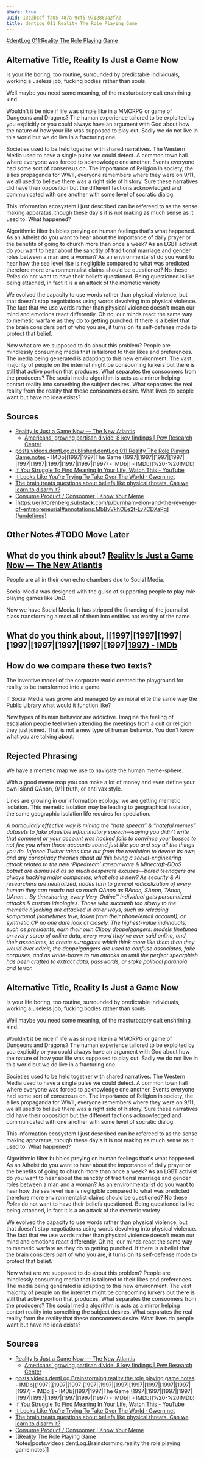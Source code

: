 ```yaml
---
share: true
uuid: 13c2bcdf-fa05-487a-9cf5-9712869a2f72
title: dentLog 011 Reality The Role Playing Game
---
```

[#dentLog 011:Reality The Role Playing Game](https://odysee.com/@dentropicPortal:1/dentLog011:b)

## Alternative Title, Reality Is Just a Game Now

Is your life boring, too routine, surrounded by predictable individuals, working a useless job, fucking bodies rather than souls.

Well maybe you need some meaning, of the masturbatory cult enshrining kind.

Wouldn't it be nice if life was simple like in a MMORPG or game of Dungeons and Dragons? The human experience tailored to be exploited by you explicitly or you could always have an argument with God about how the nature of how your life was supposed to play out. Sadly we do not live in this world but we do live in a fracturing one.

Societies used to be held together with shared narratives. The Western Media used to have a single pulse we could detect. A common town hall where everyone was forced to acknowledge one another. Events everyone had some sort of consensus on. The importance of Religion in society, the allies propaganda for WWII, everyone remembers where they were on 9/11, we all used to believe there was a right side of history. Sure these narratives did have their opposition but the different factions acknowledged and communicated with one another with some level of socratic dialog.

This information ecosystem I just described can be refereed to as the sense making apparatus, though these day's it is not making as much sense as it used to. What happened?

Algorithmic filter bubbles preying on human feelings that's what happened. As an Atheist do you want to hear about the importance of daily prayer or the benefits of going to church more than once a week? As an LGBT activist do you want to hear about the sanctity of traditional marriage and gender roles between a man and a woman? As an environmentalist do you want to hear how the sea level rise is negligible compared to what was predicted therefore more environmentalist claims should be questioned? No these *Roles* do not want to have their beliefs questioned. Being questioned is like being attached, in fact it is a an attack of the memetic variety

We evolved the capacity to use words rather than physical violence, but that doesn't stop negotiations using words devolving into physical violence. The fact that we use words rather than physical violence doesn't mean our mind and emotions react differently. Oh no, our minds react the same way to memetic warfare as they do to getting punched. If there is a belief that the brain considers part of who you are, it turns on its self-defense mode to protect that belief.

Now what are we supposed to do about this problem? People are mindlessly consuming media that is tailored to their likes and preferences. The media being generated is adapting to this new environment. The vast majority of people on the internet might be consooming lurkers but there is still that active portion that produces. What separates the consoomers from the producers? The social media algorithm is acts as a mirror helping contort reality into something the subject desires. What separates the real reality from the reality that these consoomers desire. What lives do people want but have no idea exists?

## Sources

* [Reality Is Just a Game Now — The New Atlantis](https://hyp.is/0vzgnEhJEe203a9c3x2Z7Q/www.thenewatlantis.com/publications/reality-is-just-a-game-now)
  * [Americans' growing partisan divide: 8 key findings | Pew Research Center](https://www.pewresearch.org/fact-tank/2017/10/05/takeaways-on-americans-growing-partisan-divide-over-political-values/)
* [posts.videos.dentLog.published.dentLog 011 Reality The Role Playing Game.notes](/undefined) - IMDb](1997|1997|The Game (1997|[1997|[1997|[1997|[1997|[1997|[1997|[1997|[1997|[1997) - IMDb]] - IMDb]]%20-%20IMDb)
* [If You Struggle To Find Meaning In Your Life, Watch This - YouTube](https://www.youtube.com/watch?v=sLLyWBySGwg)
* [It Looks Like You’re Trying To Take Over The World · Gwern.net](https://www.gwern.net/fiction/Clippy)
* [The brain treats questions about beliefs like physical threats. Can we learn to disarm it?](https://hyp.is/i3_cWkpDEe2jnOtP5Zp7rQ/massivesci.com/articles/brain-political-beliefs-reaction-politics/)
* [Consume Product / Consoomer | Know Your Meme](https://knowyourmeme.com/memes/consume-product-consoomer)
* [https://eriktorenberg.substack.com/p/burnham-elon-and-the-revenge-of-entrepreneurial#annotations:MbBvVkhOEe2t-Lv7CDXaPg](/undefined)

## Other Notes #TODO Move Later
<!-- 
Rendering stuff

ffmpeg -i '2022-*.mkv' -c copy dentLog011.mp4

-->


<!--
Name: 

dentLog011

Title:

#dentLog 011:Reality The Role Playing Game

Description:

#dentLog 011: Reality The Role Playing Game
https://wiki.ddaemon.org/notes/qsq690gna9i6dldbtnhkdk1/

Tags:

Philosophy Psychology SelfHelp Cringe Reflection

-->


## What do you think about? [Reality Is Just a Game Now — The New Atlantis](https://hyp.is/0vzgnEhJEe203a9c3x2Z7Q/www.thenewatlantis.com/publications/reality-is-just-a-game-now)

People are all in their own echo chambers due to Social Media.

Social Media was designed with the guise of supporting people to play role playing games like DnD.

Now we have Social Media. It has stripped the financing of the journalist class transforming almost all of them into entities not worthy of the name.

## What do you think about, [[1997|[1997|[1997|[1997|[1997|[1997|[1997|[1997|[1997) - IMDb](/undefined)

## How do we compare these two texts?

The inventive model of the corporate world created the playground for reality to be transformed into a game.

If Social Media was grown and managed by an moral elite the same way the Public Library what would it function like?

New types of human behavior are addictive. Imagine the feeling of escalation people feel when attending the meetings from a cult or religion they just joined. That is not a new type of human behavior. You don't know what you are talking about.

## Rejected Phrasing

We have a memetic map we use to navigate the human meme-sphere.

With a good meme map you can make a lot of money and even define your own island QAnon, 9/11 truth, or anti vax style. 

Lines are growing in our information ecology, we are getting memetic isolation. This memetic isolation may be leading to geographical isolation, the same geographic isolation life requires for speciation.

*A particularly effective way is mining the “hate speech” & “hateful memes” datasets to fake plausible inflammatory speech—saying you didn’t write that comment or your account was hacked fails to convince your bosses to not fire you when those accounts ⁠sound just like you and say all the things you do. Infosec Twitter takes time out from the revolution to devour its own, and any conspiracy theories about all this being a social-engineering attack related to the new ‘Pipedream’ ransomware & Minecraft-DDoS botnet are dismissed as so much desperate excuses—bored teenagers are always hacking major companies⁠, what else is new? As security & AI researchers are neutralized, nodes turn to general radicalization of every human they can reach: not so much QAnon as RAnon, SAnon, TAnon, UAnon… By timesharing, every Very-Online™ individual gets personalized attacks & custom ideologies. Those who succumb too slowly to the memetic hijacking are attacked in other ways, such as releasing kompromat (sometimes true, taken from their phone/​email account), or synthetic CP no one dare look at closely. The highest-value individuals, such as presidents, earn their own Clippy doppelgangers: models finetuned on every scrap of online data, every word they’ve ever said online, and their associates, to create surrogates which think more like them than they would ever admit; the doppelgangers are used to confuse associates, fake corpuses, and as white-boxes to run attacks on until the perfect spearphish has been crafted to extract data, passwords, or stoke political paranoia and terror.*

## Alternative Title, Reality Is Just a Game Now

Is your life boring, too routine, surrounded by predictable individuals, working a useless job, fucking bodies rather than souls.

Well maybe you need some meaning, of the masturbatory cult enshrining kind.

Wouldn't it be nice if life was simple like in a MMORPG or game of Dungeons and Dragons? The human experience tailored to be exploited by you explicitly or you could always have an argument with God about how the nature of how your life was supposed to play out. Sadly we do not live in this world but we do live in a fracturing one.

Societies used to be held together with shared narratives. The Western Media used to have a single pulse we could detect. A common town hall where everyone was forced to acknowledge one another. Events everyone had some sort of consensus on. The importance of Religion in society, the allies propaganda for WWII, everyone remembers where they were on 9/11, we all used to believe there was a right side of history. Sure these narratives did have their opposition but the different factions acknowledged and communicated with one another with some level of socratic dialog.

This information ecosystem I just described can be refereed to as the sense making apparatus, though these day's it is not making as much sense as it used to. What happened?

Algorithmic filter bubbles preying on human feelings that's what happened. As an Atheist do you want to hear about the importance of daily prayer or the benefits of going to church more than once a week? As an LGBT activist do you want to hear about the sanctity of traditional marriage and gender roles between a man and a woman? As an environmentalist do you want to hear how the sea level rise is negligible compared to what was predicted therefore more environmentalist claims should be questioned? No these *Roles* do not want to have their beliefs questioned. Being questioned is like being attached, in fact it is a an attack of the memetic variety

We evolved the capacity to use words rather than physical violence, but that doesn't stop negotiations using words devolving into physical violence. The fact that we use words rather than physical violence doesn't mean our mind and emotions react differently. Oh no, our minds react the same way to memetic warfare as they do to getting punched. If there is a belief that the brain considers part of who you are, it turns on its self-defense mode to protect that belief.

Now what are we supposed to do about this problem? People are mindlessly consuming media that is tailored to their likes and preferences. The media being generated is adapting to this new environment. The vast majority of people on the internet might be consooming lurkers but there is still that active portion that produces. What separates the consoomers from the producers? The social media algorithm is acts as a mirror helping contort reality into something the subject desires. What separates the real reality from the reality that these consoomers desire. What lives do people want but have no idea exists?

## Sources

* [Reality Is Just a Game Now — The New Atlantis](https://hyp.is/0vzgnEhJEe203a9c3x2Z7Q/www.thenewatlantis.com/publications/reality-is-just-a-game-now)
  * [Americans' growing partisan divide: 8 key findings | Pew Research Center](https://www.pewresearch.org/fact-tank/2017/10/05/takeaways-on-americans-growing-partisan-divide-over-political-values/)
* [posts.videos.dentLog.Brainstorming.reality the role playing game.notes](/undefined) - IMDb](1997|[[1997|[1997|[1997|[1997|[1997|[1997|[1997|[1997|[1997|[1997) - IMDb]] - IMDb](1997|1997|The Game (1997|[1997|[1997|[1997|[1997|[1997|[1997|[1997|[1997|[1997) - IMDb]] - IMDb]]%20-%20IMDb)
* [If You Struggle To Find Meaning In Your Life, Watch This - YouTube](https://www.youtube.com/watch?v=sLLyWBySGwg)
* [It Looks Like You’re Trying To Take Over The World · Gwern.net](https://www.gwern.net/fiction/Clippy)
* [The brain treats questions about beliefs like physical threats. Can we learn to disarm it?](https://hyp.is/i3_cWkpDEe2jnOtP5Zp7rQ/massivesci.com/articles/brain-political-beliefs-reaction-politics/)
* [Consume Product / Consoomer | Know Your Meme](https://knowyourmeme.com/memes/consume-product-consoomer)
* [[Reality The Role Playing Game Notes|posts.videos.dentLog.Brainstorming.reality the role playing game.notes]]

<!-- 
Rendering stuff

ffmpeg -i '2022-*.mkv' -c copy dentLog011.mp4

-->


<!--
Name: 

dentLog011

Title:

#dentLog 011: Reality The Role Playing Game

Description:

#dentLog 011: Reality The Role Playing Game
https://wiki.ddaemon.org/notes/24awu490w0a0o5tq6m1d1rm.html

Tags:

Philosophy Psychology SelfHelp Cringe Reflection

-->